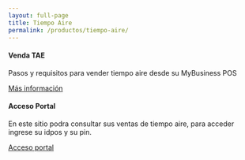 ```yaml
---
layout: full-page
title: Tiempo Aire
permalink: /productos/tiempo-aire/
---
```




<div class="more-products text-center padding-lv4-bottom">
  <div class="row">
    <div class="product col-sm-6 padding-lv4-bottom">
      <div class="icon text-center">
        <i class="fas fa-shopping-cart success-color"></i>
      </div>
      <h4>Venda TAE</h4>
      <p class="text-center body-xl-color font-size-sm">
        Pasos y requisitos para vender tiempo aire desde su MyBusiness POS
      </p>
      <a href="/productos/tiempo-aire/venda-tae" class="btn btn-primary">Más información</a>
    </div>
    <div class="product col-sm-6 padding-lv4-bottom">
      <div class="icon text-center">
        <i class="fas fas fa-sign-in-alt warning-color"></i>
      </div>
      <h4>Acceso Portal</h4>
      <p class="text-center body-xl-color font-size-sm">
        En este sitio podra consultar sus ventas de tiempo aire, para acceder ingrese su idpos y su pin.
      </p>
      <a href="https://tiempoaire.mybusinesspos.net/" target="_blank" class="btn btn-primary">Acceso portal</a>
    </div>
  </div>
</div>
